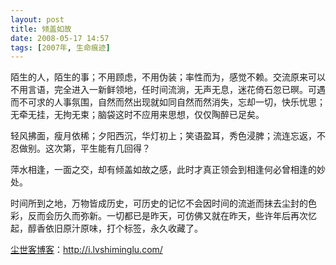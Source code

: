 ```yaml
---
layout: post
title: 倾盖如故
date: 2008-05-17 14:57
tags: [2007年, 生命痕迹]
---
```

陌生的人，陌生的事；不用顾虑，不用伪装；率性而为，感觉不赖。交流原来可以不用言语，完全进入一新鲜领地，任时间流淌，无声无息，迷花倚石忽已暝。可遇而不可求的人事氛围，自然而然出现就如同自然而然消失，忘却一切，快乐忧思；无牵无挂，无拘无束；脑袋这时不应用来思想，仅仅陶醉已足矣。

轻风拂面，瘦月依稀；夕阳西沉，华灯初上；笑语盈耳，秀色浸脾；流连忘返，不忍做别。这次第，平生能有几回得？

萍水相逢，一面之交，却有倾盖如故之感，此时才真正领会到相逢何必曾相逢的妙处。

时间所到之地，万物皆成历史，可历史的记忆不会因时间的流逝而抹去尘封的色彩，反而会历久而弥新。一切都已是昨天，可仿佛又就在昨天，些许年后再次忆起，醇香依旧原汁原味，打个标签，永久收藏了。

<a href="http://i.lvshiminglu.com/">尘世客博客</a>：<a href="http://i.lvshiminglu.com/">http://i.lvshiminglu.com/</a>

